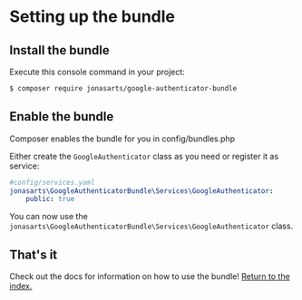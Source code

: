 Setting up the bundle
=====================

## Install the bundle

Execute this console command in your project:

``` bash
$ composer require jonasarts/google-authenticator-bundle
```

## Enable the bundle

Composer enables the bundle for you in config/bundles.php

Either create the `GoogleAuthenticator` class as you need or register it as service:

```yaml
#config/services.yaml
jonasarts\GoogleAuthenticatorBundle\Services\GoogleAuthenticator:
    public: true
```

You can now use the
`jonasarts\GoogleAuthenticatorBundle\Services\GoogleAuthenticator` class.

## That's it

Check out the docs for information on how to use the bundle! [Return to the index.](index.md)
